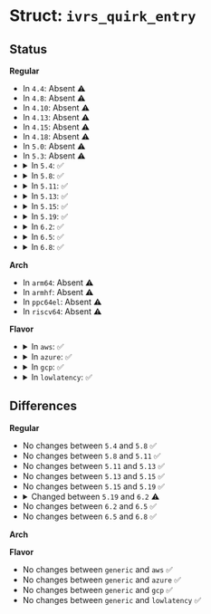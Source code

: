 # Struct: <code>ivrs_quirk_entry</code>

## Status
<b>Regular</b>
<ul>
<li>
In <code>4.4</code>: Absent ⚠️
</li>
<li>
In <code>4.8</code>: Absent ⚠️
</li>
<li>
In <code>4.10</code>: Absent ⚠️
</li>
<li>
In <code>4.13</code>: Absent ⚠️
</li>
<li>
In <code>4.15</code>: Absent ⚠️
</li>
<li>
In <code>4.18</code>: Absent ⚠️
</li>
<li>
In <code>5.0</code>: Absent ⚠️
</li>
<li>
In <code>5.3</code>: Absent ⚠️
</li>
<li>
<details>
<summary>In <code>5.4</code>: ✅</summary>

```c
struct ivrs_quirk_entry {
    u8 id;
    u16 devid;
};
```
</details>
</li>
<li>
<details>
<summary>In <code>5.8</code>: ✅</summary>

```c
struct ivrs_quirk_entry {
    u8 id;
    u16 devid;
};
```
</details>
</li>
<li>
<details>
<summary>In <code>5.11</code>: ✅</summary>

```c
struct ivrs_quirk_entry {
    u8 id;
    u16 devid;
};
```
</details>
</li>
<li>
<details>
<summary>In <code>5.13</code>: ✅</summary>

```c
struct ivrs_quirk_entry {
    u8 id;
    u16 devid;
};
```
</details>
</li>
<li>
<details>
<summary>In <code>5.15</code>: ✅</summary>

```c
struct ivrs_quirk_entry {
    u8 id;
    u16 devid;
};
```
</details>
</li>
<li>
<details>
<summary>In <code>5.19</code>: ✅</summary>

```c
struct ivrs_quirk_entry {
    u8 id;
    u16 devid;
};
```
</details>
</li>
<li>
<details>
<summary>In <code>6.2</code>: ✅</summary>

```c
struct ivrs_quirk_entry {
    u8 id;
    u32 devid;
};
```
</details>
</li>
<li>
<details>
<summary>In <code>6.5</code>: ✅</summary>

```c
struct ivrs_quirk_entry {
    u8 id;
    u32 devid;
};
```
</details>
</li>
<li>
<details>
<summary>In <code>6.8</code>: ✅</summary>

```c
struct ivrs_quirk_entry {
    u8 id;
    u32 devid;
};
```
</details>
</li>
</ul>
<b>Arch</b>
<ul>
<li>
In <code>arm64</code>: Absent ⚠️
</li>
<li>
In <code>armhf</code>: Absent ⚠️
</li>
<li>
In <code>ppc64el</code>: Absent ⚠️
</li>
<li>
In <code>riscv64</code>: Absent ⚠️
</li>
</ul>
<b>Flavor</b>
<ul>
<li>
<details>
<summary>In <code>aws</code>: ✅</summary>

```c
struct ivrs_quirk_entry {
    u8 id;
    u16 devid;
};
```
</details>
</li>
<li>
<details>
<summary>In <code>azure</code>: ✅</summary>

```c
struct ivrs_quirk_entry {
    u8 id;
    u16 devid;
};
```
</details>
</li>
<li>
<details>
<summary>In <code>gcp</code>: ✅</summary>

```c
struct ivrs_quirk_entry {
    u8 id;
    u16 devid;
};
```
</details>
</li>
<li>
<details>
<summary>In <code>lowlatency</code>: ✅</summary>

```c
struct ivrs_quirk_entry {
    u8 id;
    u16 devid;
};
```
</details>
</li>
</ul>

## Differences
<b>Regular</b>
<ul>
<li>
No changes between <code>5.4</code> and <code>5.8</code> ✅
</li>
<li>
No changes between <code>5.8</code> and <code>5.11</code> ✅
</li>
<li>
No changes between <code>5.11</code> and <code>5.13</code> ✅
</li>
<li>
No changes between <code>5.13</code> and <code>5.15</code> ✅
</li>
<li>
No changes between <code>5.15</code> and <code>5.19</code> ✅
</li>
<li>
<details>
<summary>Changed between <code>5.19</code> and <code>6.2</code> ⚠️</summary>
<ul>
<li>
<b>Field type changed. </b>
<code>u16 devid</code> ➡️ <code>u32 devid</code>
</li>
</ul>
</details>
</li>
<li>
No changes between <code>6.2</code> and <code>6.5</code> ✅
</li>
<li>
No changes between <code>6.5</code> and <code>6.8</code> ✅
</li>
</ul>
<b>Arch</b>
<ul>
</ul>
<b>Flavor</b>
<ul>
<li>
No changes between <code>generic</code> and <code>aws</code> ✅
</li>
<li>
No changes between <code>generic</code> and <code>azure</code> ✅
</li>
<li>
No changes between <code>generic</code> and <code>gcp</code> ✅
</li>
<li>
No changes between <code>generic</code> and <code>lowlatency</code> ✅
</li>
</ul>
